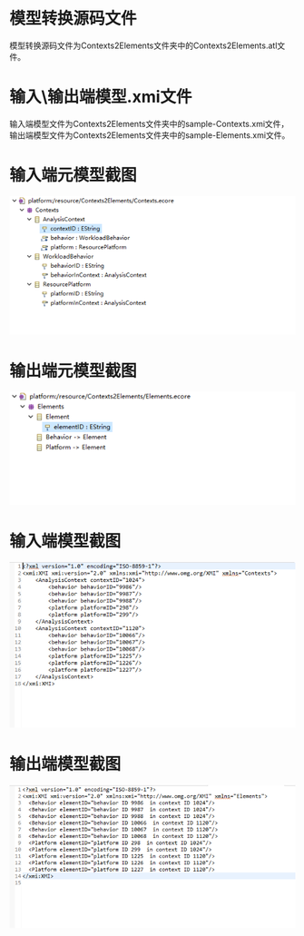 # 模型转换源码文件
模型转换源码文件为Contexts2Elements文件夹中的Contexts2Elements.atl文件。
# 输入\输出端模型.xmi文件
输入端模型文件为Contexts2Elements文件夹中的sample-Contexts.xmi文件，输出端模型文件为Contexts2Elements文件夹中的sample-Elements.xmi文件。
# 输入端元模型截图
![元模型截图](images/1.PNG "元模型截图")
# 输出端元模型截图
![输出端元模型截图](images/2.PNG "输出端元模型截图")
# 输入端模型截图
![输入端模型截图](images/3.PNG "输入端模型截图")
# 输出端模型截图
![输出端模型截图](images/4.PNG "输出端模型截图")
